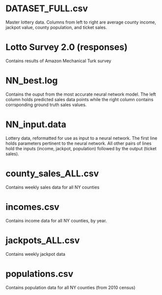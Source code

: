 # DATASET_FULL.csv
Master lottery data. Columns from left to right are average county income, jackpot value, county population, and ticket sales.

# Lotto Survey 2.0 (responses)
Contains results of Amazon Mechanical Turk survey

# NN_best.log
Contains the ouput from the most accurate neural network model. The left column holds predicted sales data points while the right column contains corrsponding ground truth sales values.

# NN_input.data
Lottery data, reformatted for use as input to a neural network.  The first line holds parameters pertinent to the neural network. All other pairs of lines hold the inputs (income, jackpot, population) followed by the output (ticket sales).

# county_sales_ALL.csv
Contains weekly sales data for all NY counties

# incomes.csv
Contains income data for all NY counties, by year.

# jackpots_ALL.csv
Contains weekly jackpot data

# populations.csv
Contains population data for all NY counties (from 2010 census)
